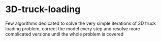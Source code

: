 # 3D-truck-loading
Few algorithms dedicated to solve the very simple iterations of 3D truck loading problem, correct the model every step and resolve more complicated versions until the whole problem is covered
